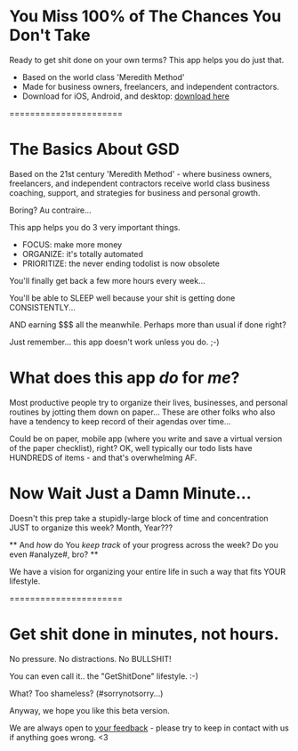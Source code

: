 # You Miss 100% of The Chances You Don't Take #
Ready to get shit done on your own terms? This app helps you do just that.

* Based on the world class 'Meredith Method'
* Made for business owners, freelancers, and independent contractors.
* Download for iOS, Android, and desktop: [download here](getshitdone.github.io)

======================

# The Basics About GSD
Based on the 21st century 'Meredith Method' -  where business owners, freelancers, and independent contractors receive world class business coaching, support, and strategies for business and personal growth.

Boring? Au contraire...

This app helps you do 3 very important things.

* FOCUS: make more money
* ORGANIZE: it's totally automated
* PRIORITIZE: the never ending todolist is now obsolete

You'll finally get back a few more hours every week...

You'll be able to SLEEP well because your shit is getting done CONSISTENTLY...

AND earning $$$ all the meanwhile. Perhaps more than usual if done right?

Just remember... this app doesn't work unless you do. ;-)


# What does this app *do* for *me*?
Most productive people try to organize their lives, businesses, and personal routines by jotting them down on paper...
These are other folks who also have a tendency to keep record of their agendas over time...

Could be on paper, mobile app (where you write and save a virtual version of the paper checklist), right?
OK, well typically our todo lists have HUNDREDS of items - and that's overwhelming AF.

# Now Wait Just a Damn Minute... #

Doesn't this prep take a stupidly-large block of time and concentration JUST to organize this week? Month, Year???

** And *how* do You *keep track* of your progress across the week? Do you even #analyze#, bro? **

We have a vision for organizing your entire life in such a way that fits YOUR lifestyle.


======================


# Get shit done in minutes, not hours. #

No pressure.
No distractions.
No BULLSHIT!

You can even call it.. the "GetShitDone" lifestyle. :-)

What? Too shameless? (#sorrynotsorry...)

Anyway, we hope you like this beta version.

We are always open to [your feedback](https://github.com/emilypmendez/gsd/issues) - please try to keep in contact with us if anything goes wrong. <3